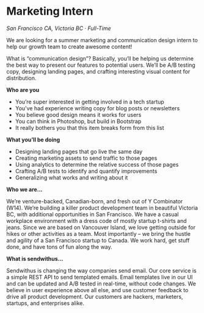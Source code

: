 # Marketing Intern


_San Francisco CA, Victoria BC &middot; Full-Time_

We are looking for a summer marketing and communication design intern to help our growth team to create awesome content!   

<!-- more -->

What is “communication design”? Basically, you’ll be helping us determine the best way to present our features to potential users. We’ll be A/B testing copy, designing landing pages, and crafting interesting visual content for distribution.

 __Who are you__    
 
* You’re super interested in getting involved in a tech startup  
* You’ve had experience writing copy for blog posts or newsletters  
* You believe good design means it works for users  
* You can think in Photoshop, but build in Bootstrap  
* It really bothers you that this item breaks form from this list  
 
__What you’ll be doing__  
 
* Designing landing pages that go live the same day  
* Creating marketing assets to send traffic to those pages  
* Using analytics to determine the relative success of those pages  
* Crafting A/B tests to identify and quantify improvements  
* Generalizing what works and writing about it  

__Who we are…__  

We’re venture-backed, Canadian-born, and fresh out of Y Combinator (W14). We’re building a killer product development team in beautiful Victoria BC, with additional opportunities in San Francisco. We have a casual workplace environment with a dress code of mostly startup t-shirts and jeans. Since we are based on Vancouver Island, we love getting outside for hikes or other activities as a team. Most importantly – we bring the hustle and agility of a San Francisco startup to Canada. We work hard, get stuff done, and have tons of fun along the way.
 
__What is sendwithus…__   

Sendwithus is changing the way companies send email. Our core service is a simple REST API to send templated emails. Email templates live in our UI and can be updated and A/B tested in real-time, without code changes. We believe in user experience above all else, and use customer feedback to drive all product development. Our customers are hackers, marketers, startups, and enterprises alike.

